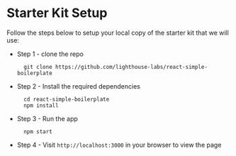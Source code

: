 # Starter Kit Setup

Follow the steps below to setup your local copy of the starter kit that we will use:

* Step 1 - clone the repo

        git clone https://github.com/lighthouse-labs/react-simple-boilerplate

* Step 2 - Install the required dependencies
    
        cd react-simple-boilerplate
        npm install

* Step 3 - Run the app

        npm start

* Step 4 - Visit `http://localhost:3000` in your browser to view the page